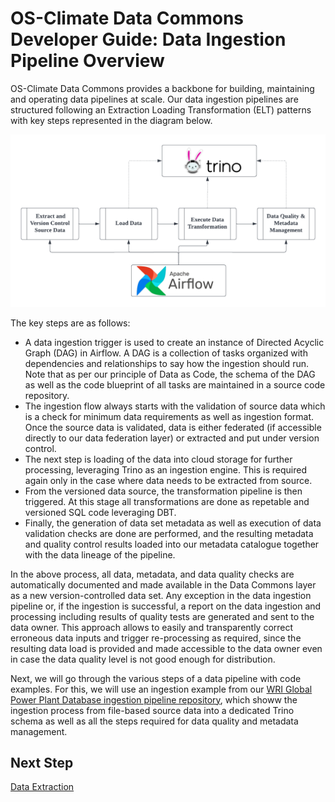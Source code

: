 # OS-Climate Data Commons Developer Guide: Data Ingestion Pipeline Overview

OS-Climate Data Commons provides a backbone for building, maintaining and operating data pipelines at scale. Our data ingestion pipelines are structured following an Extraction Loading Transformation (ELT) patterns with key steps represented in the diagram below.

![Data Ingestion Pipeline Process Overview](../images/developer_guide/Data-Ingestion-Process.png)

The key steps are as follows:

- A data ingestion trigger is used to create an instance of Directed Acyclic Graph (DAG) in Airflow. A DAG is a collection of tasks organized with dependencies and relationships to say how the ingestion should run. Note that as per our principle of Data as Code, the schema of the DAG as well as the code blueprint of all tasks are maintained in a source code repository.
- The ingestion flow always starts with the validation of source data which is a check for minimum data requirements as well as ingestion format. Once the source data is validated, data is either federated (if accessible directly to our data federation layer) or extracted and put under version control.
- The next step is loading of the data into cloud storage for further processing, leveraging Trino as an ingestion engine. This is required again only in the case where data needs to be extracted from source.
- From the versioned data source, the transformation pipeline is then triggered. At this stage all transformations are done as repetable and versioned SQL code leveraging DBT.
- Finally, the generation of data set metadata as well as execution of data validation checks are done are performed, and the resulting metadata and quality control results loaded into our metadata catalogue together with the data lineage of the pipeline.

In the above process, all data, metadata, and data quality checks are automatically documented and made available in the Data Commons layer as a new version-controlled data set. Any exception in the data ingestion pipeline or, if the ingestion is successful, a report on the data ingestion and processing including results of quality tests are generated and sent to the data owner. This approach allows to easily and transparently correct erroneous data inputs and trigger re-processing as required, since the resulting data load is provided and made accessible to the data owner even in case the data quality level is not good enough for distribution.

Next, we will go through the various steps of a data pipeline with code examples. For this, we will use an ingestion example from our [WRI Global Power Plant Database ingestion pipeline repository](https://github.com/os-climate/wri-gppd-ingestion-pipeline), which showw the ingestion process from file-based source data into a dedicated Trino schema as well as all the steps required for data quality and metadata management.

## Next Step

[Data Extraction](./data-extraction.md)
